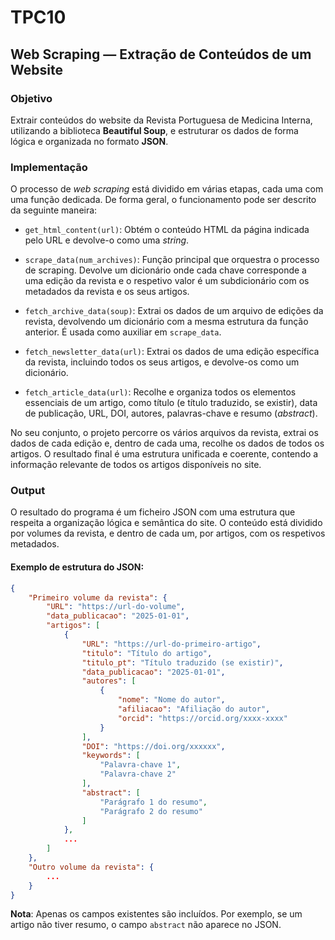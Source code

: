 # TPC10  
## Web Scraping — Extração de Conteúdos de um Website

### Objetivo
Extrair conteúdos do website da Revista Portuguesa de Medicina Interna, utilizando a biblioteca **Beautiful Soup**, e
estruturar os dados de forma lógica e organizada no formato **JSON**.

### Implementação
O processo de *web scraping* está dividido em várias etapas, cada uma com uma função dedicada. De forma geral, o
funcionamento pode ser descrito da seguinte maneira:
- `get_html_content(url)`: Obtém o conteúdo HTML da página indicada pelo URL e devolve-o como uma *string*.


- `scrape_data(num_archives)`: Função principal que orquestra o processo de scraping. Devolve um dicionário onde cada
chave corresponde a uma edição da revista e o respetivo valor é um subdicionário com os metadados da revista e os seus
artigos.


- `fetch_archive_data(soup)`: Extrai os dados de um arquivo de edições da revista, devolvendo um dicionário com a mesma
estrutura da função anterior. É usada como auxiliar em `scrape_data`.


- `fetch_newsletter_data(url)`: Extrai os dados de uma edição específica da revista, incluindo todos os seus artigos, e
devolve-os como um dicionário.


- `fetch_article_data(url)`: Recolhe e organiza todos os elementos essenciais de um artigo, como título (e título
traduzido, se existir), data de publicação, URL, DOI, autores, palavras-chave e resumo (*abstract*).

No seu conjunto, o projeto percorre os vários arquivos da revista, extrai os dados de cada edição e, dentro de cada uma,
recolhe os dados de todos os artigos. O resultado final é uma estrutura unificada e coerente, contendo a informação
relevante de todos os artigos disponíveis no site.

### Output
O resultado do programa é um ficheiro JSON com uma estrutura que respeita a organização lógica e semântica do site. O
conteúdo está dividido por volumes da revista, e dentro de cada um, por artigos, com os respetivos metadados.

#### Exemplo de estrutura do JSON:
```json
{
    "Primeiro volume da revista": {
        "URL": "https://url-do-volume",
        "data_publicacao": "2025-01-01",
        "artigos": [
            {
                "URL": "https://url-do-primeiro-artigo",
                "titulo": "Título do artigo",
                "titulo_pt": "Título traduzido (se existir)",
                "data_publicacao": "2025-01-01",
                "autores": [
                    {
                        "nome": "Nome do autor",
                        "afiliacao": "Afiliação do autor",
                        "orcid": "https://orcid.org/xxxx-xxxx"
                    }
                ],
                "DOI": "https://doi.org/xxxxxx",
                "keywords": [
                    "Palavra-chave 1",
                    "Palavra-chave 2"
                ],
                "abstract": [
                    "Parágrafo 1 do resumo",
                    "Parágrafo 2 do resumo"
                ]
            },
            ...
        ]
    },
    "Outro volume da revista": {
        ...
    }
}
```
**Nota**: Apenas os campos existentes são incluídos. Por exemplo, se um artigo não tiver resumo, o campo `abstract` não
aparece no JSON.
